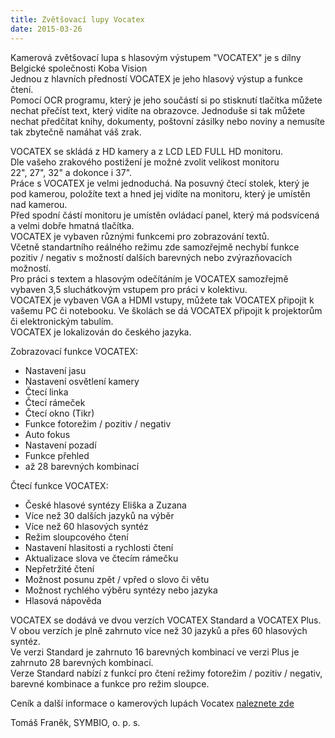```yaml
---
title: Zvětšovací lupy Vocatex
date: 2015-03-26
---
```



Kamerová zvětšovací lupa s hlasovým výstupem "VOCATEX" je s dílny Belgické společnosti Koba Vision  
Jednou z hlavních předností VOCATEX je jeho hlasový výstup a funkce čtení.  
Pomocí OCR programu, který je jeho součástí si po stisknutí tlačítka můžete nechat přečíst text, který vidíte na obrazovce. Jednoduše si tak můžete nechat předčítat knihy, dokumenty, poštovní zásilky nebo noviny a nemusíte tak zbytečně namáhat váš zrak.  
  
VOCATEX se skládá z HD kamery a z LCD LED FULL HD monitoru.  
Dle vašeho zrakového postižení je možné zvolit velikost monitoru  
22", 27", 32" a dokonce i 37".  
Práce s VOCATEX je velmi jednoduchá. Na posuvný čtecí stolek, který je pod kamerou, položíte text a hned jej vidíte na monitoru, který je umístěn nad kamerou.  
Před spodní částí monitoru je umístěn ovládací panel, který má podsvícená a velmi dobře hmatná tlačítka.  
VOCATEX je vybaven různými funkcemi pro zobrazování textů.  
Včetně standartního reálného režimu zde samozřejmě nechybí funkce  
pozitiv / negativ s možností dalších barevných nebo zvýrazňovacích možností.  
Pro práci s textem a hlasovým odečítáním je VOCATEX samozřejmě vybaven 3,5 sluchátkovým vstupem pro práci v kolektivu.  
VOCATEX je vybaven VGA a HDMI vstupy, můžete tak VOCATEX připojit k vašemu PC či notebooku. Ve školách se dá VOCATEX připojit k projektorům či elektronickým tabulím.  
VOCATEX je lokalizován do českého jazyka.  
  
Zobrazovací funkce VOCATEX:  
- Nastavení jasu  
- Nastavení osvětlení kamery  
- Čtecí linka  
- Čtecí rámeček  
- Čtecí okno (Tikr)  
- Funkce fotorežim / pozitiv / negativ  
- Auto fokus  
- Nastavení pozadí  
- Funkce přehled  
- až 28 barevných kombinací  
  
Čtecí funkce VOCATEX:  
- České hlasové syntézy Eliška a Zuzana  
- Více než 30 dalších jazyků na výběr  
- Více než 60 hlasových syntéz  
- Režim sloupcového čtení  
- Nastavení hlasitosti a rychlosti čtení  
- Aktualizace slova ve čtecím rámečku  
- Nepřetržité čtení  
- Možnost posunu zpět / vpřed o slovo či větu  
- Možnost rychlého výběru syntézy nebo jazyka  
- Hlasová nápověda  
  
VOCATEX se dodává ve dvou verzích VOCATEX Standard a VOCATEX Plus.  
V obou verzích je plně zahrnuto více než 30 jazyků a přes 60 hlasových syntéz.  
Ve verzi Standard je zahrnuto 16 barevných kombinací ve verzi Plus je zahrnuto 28 barevných kombinací.  
Verze Standard nabízí z funkcí pro čtení režimy fotorežim / pozitiv / negativ,  
barevné kombinace a funkce pro režim sloupce.  
  
Ceník a další informace o kamerových lupách Vocatex [naleznete zde](/clanky/kamerova-zvetsovaci-lupa-vocatex/)  
  
  
Tomáš Franěk, SYMBIO, o. p. s.